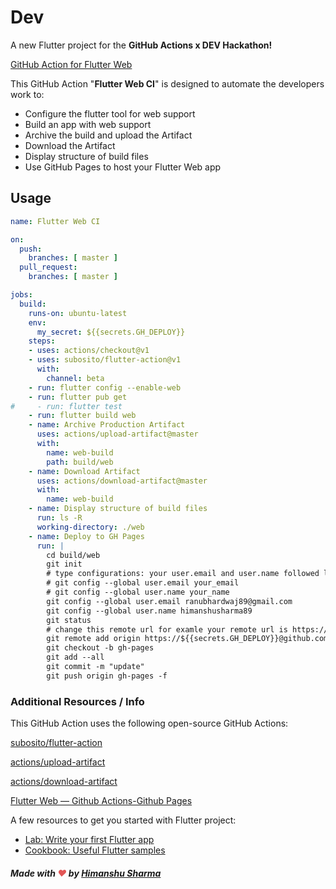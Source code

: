 # Dev

A new Flutter project for the **GitHub Actions x DEV Hackathon!**

[GitHub Action for Flutter Web](https://dev.to/rageremix/github-actions-for-flutter-web-4pcj)

This GitHub Action "**Flutter Web CI**" is designed to automate the developers work to: 
* Configure the flutter tool for web support
* Build an app with web support
* Archive the build and upload the Artifact
* Download the Artifact
* Display structure of build files
* Use GitHub Pages to host your Flutter Web app

## Usage

```yaml
name: Flutter Web CI

on:
  push:
    branches: [ master ]
  pull_request:
    branches: [ master ]

jobs:
  build:
    runs-on: ubuntu-latest
    env:
      my_secret: ${{secrets.GH_DEPLOY}}
    steps:
    - uses: actions/checkout@v1
    - uses: subosito/flutter-action@v1
      with:
        channel: beta
    - run: flutter config --enable-web
    - run: flutter pub get
#     - run: flutter test
    - run: flutter build web
    - name: Archive Production Artifact
      uses: actions/upload-artifact@master
      with:
        name: web-build
        path: build/web
    - name: Download Artifact
      uses: actions/download-artifact@master
      with:
        name: web-build 
    - name: Display structure of build files
      run: ls -R
      working-directory: ./web
    - name: Deploy to GH Pages
      run: |
        cd build/web
        git init
        # type configurations: your user.email and user.name followed lines 
        # git config --global user.email your_email 
        # git config --global user.name your_name 
        git config --global user.email ranubhardwaj89@gmail.com
        git config --global user.name himanshusharma89
        git status
        # change this remote url for examle your remote url is https://github.com/onatcipli/flutter_web.git then the following:
        git remote add origin https://${{secrets.GH_DEPLOY}}@github.com/himanshusharma89/dev.git
        git checkout -b gh-pages
        git add --all
        git commit -m "update"
        git push origin gh-pages -f

```

### Additional Resources / Info

This GitHub Action uses the following open-source GitHub Actions:

[subosito/flutter-action](https://github.com/subosito/flutter-action)

[actions/upload-artifact](https://github.com/actions/upload-artifact)

[actions/download-artifact](https://github.com/actions/download-artifact)

[Flutter Web — Github Actions-Github Pages](https://medium.com/flutter-community/flutter-web-github-actions-github-pages-dec8f308542a)


A few resources to get you started with Flutter project:

- [Lab: Write your first Flutter app](https://flutter.dev/docs/get-started/codelab)
- [Cookbook: Useful Flutter samples](https://flutter.dev/docs/cookbook)


##### Made with <span style="color: #e25555;">&#9829;</span> by <a href="https://www.linkedin.com/in/himanshusharma89/">Himanshu Sharma</a>

